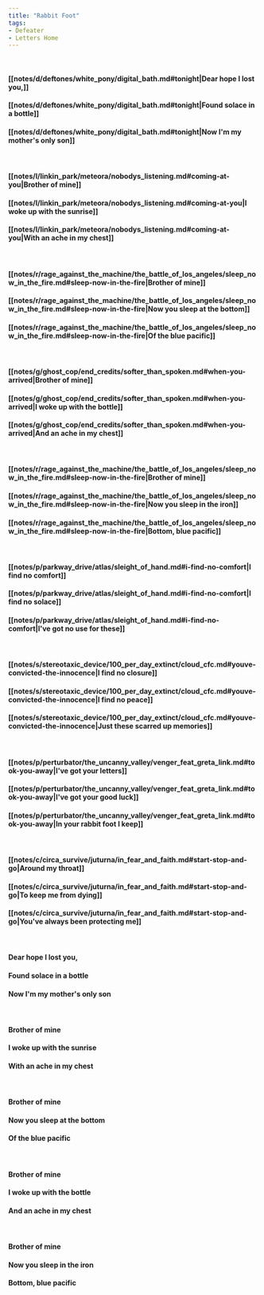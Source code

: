 ```yaml
---
title: "Rabbit Foot"
tags:
- Defeater
- Letters Home
---
```

&nbsp;
#### [[notes/d/deftones/white_pony/digital_bath.md#tonight|Dear hope I lost you,]]
#### [[notes/d/deftones/white_pony/digital_bath.md#tonight|Found solace in a bottle]]
#### [[notes/d/deftones/white_pony/digital_bath.md#tonight|Now I'm my mother's only son]]
&nbsp;
#### [[notes/l/linkin_park/meteora/nobodys_listening.md#coming-at-you|Brother of mine]]
#### [[notes/l/linkin_park/meteora/nobodys_listening.md#coming-at-you|I woke up with the sunrise]]
#### [[notes/l/linkin_park/meteora/nobodys_listening.md#coming-at-you|With an ache in my chest]]
&nbsp;
#### [[notes/r/rage_against_the_machine/the_battle_of_los_angeles/sleep_now_in_the_fire.md#sleep-now-in-the-fire|Brother of mine]]
#### [[notes/r/rage_against_the_machine/the_battle_of_los_angeles/sleep_now_in_the_fire.md#sleep-now-in-the-fire|Now you sleep at the bottom]]
#### [[notes/r/rage_against_the_machine/the_battle_of_los_angeles/sleep_now_in_the_fire.md#sleep-now-in-the-fire|Of the blue pacific]]
&nbsp;
#### [[notes/g/ghost_cop/end_credits/softer_than_spoken.md#when-you-arrived|Brother of mine]]
#### [[notes/g/ghost_cop/end_credits/softer_than_spoken.md#when-you-arrived|I woke up with the bottle]]
#### [[notes/g/ghost_cop/end_credits/softer_than_spoken.md#when-you-arrived|And an ache in my chest]]
&nbsp;
#### [[notes/r/rage_against_the_machine/the_battle_of_los_angeles/sleep_now_in_the_fire.md#sleep-now-in-the-fire|Brother of mine]]
#### [[notes/r/rage_against_the_machine/the_battle_of_los_angeles/sleep_now_in_the_fire.md#sleep-now-in-the-fire|Now you sleep in the iron]]
#### [[notes/r/rage_against_the_machine/the_battle_of_los_angeles/sleep_now_in_the_fire.md#sleep-now-in-the-fire|Bottom, blue pacific]]
&nbsp;
#### [[notes/p/parkway_drive/atlas/sleight_of_hand.md#i-find-no-comfort|I find no comfort]]
#### [[notes/p/parkway_drive/atlas/sleight_of_hand.md#i-find-no-comfort|I find no solace]]
#### [[notes/p/parkway_drive/atlas/sleight_of_hand.md#i-find-no-comfort|I've got no use for these]]
&nbsp;
#### [[notes/s/stereotaxic_device/100_per_day_extinct/cloud_cfc.md#youve-convicted-the-innocence|I find no closure]]
#### [[notes/s/stereotaxic_device/100_per_day_extinct/cloud_cfc.md#youve-convicted-the-innocence|I find no peace]]
#### [[notes/s/stereotaxic_device/100_per_day_extinct/cloud_cfc.md#youve-convicted-the-innocence|Just these scarred up memories]]
&nbsp;
#### [[notes/p/perturbator/the_uncanny_valley/venger_feat_greta_link.md#took-you-away|I've got your letters]]
#### [[notes/p/perturbator/the_uncanny_valley/venger_feat_greta_link.md#took-you-away|I've got your good luck]]
#### [[notes/p/perturbator/the_uncanny_valley/venger_feat_greta_link.md#took-you-away|In your rabbit foot I keep]]
&nbsp;
#### [[notes/c/circa_survive/juturna/in_fear_and_faith.md#start-stop-and-go|Around my throat]]
#### [[notes/c/circa_survive/juturna/in_fear_and_faith.md#start-stop-and-go|To keep me from dying]]
#### [[notes/c/circa_survive/juturna/in_fear_and_faith.md#start-stop-and-go|You've always been protecting me]]
&nbsp;
#### Dear hope I lost you,
#### Found solace in a bottle
#### Now I'm my mother's only son
&nbsp;
#### Brother of mine
#### I woke up with the sunrise
#### With an ache in my chest
&nbsp;
#### Brother of mine
#### Now you sleep at the bottom
#### Of the blue pacific
&nbsp;
#### Brother of mine
#### I woke up with the bottle
#### And an ache in my chest
&nbsp;
#### Brother of mine
#### Now you sleep in the iron
#### Bottom, blue pacific
